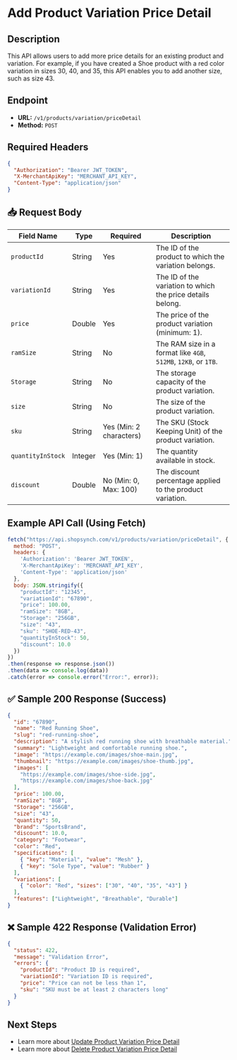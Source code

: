 # Add Product Variation Price Detail

##  Description
This API allows users to add more price details for an existing product and variation. For example, if you have created a Shoe product with a red color variation in sizes 30, 40, and 35, this API enables you to add another size, such as size 43.

##  Endpoint
- **URL:** `/v1/products/variation/priceDetail`
- **Method:** `POST`


##  Required Headers
```json
{
  "Authorization": "Bearer JWT_TOKEN",
  "X-MerchantApiKey": "MERCHANT_API_KEY",
  "Content-Type": "application/json"
}
```

## 📥 Request Body

| Field Name        | Type    | Required | Description |
|------------------|---------|----------|-------------|
| `productId`      | String  | Yes      | The ID of the product to which the variation belongs. |
| `variationId`    | String  | Yes      | The ID of the variation to which the price details belong. |
| `price`          | Double  | Yes      | The price of the product variation (minimum: 1). |
| `ramSize`        | String  | No       | The RAM size in a format like `4GB`, `512MB`, `12KB`, or `1TB`. |
| `Storage`        | String  | No       | The storage capacity of the product variation. |
| `size`           | String  | No       | The size of the product variation. |
| `sku`            | String  | Yes (Min: 2 characters) | The SKU (Stock Keeping Unit) of the product variation. |
| `quantityInStock`| Integer | Yes (Min: 1) | The quantity available in stock. |
| `discount`       | Double  | No (Min: 0, Max: 100) | The discount percentage applied to the product variation. |

##  Example API Call (Using Fetch)
```javascript
fetch("https://api.shopsynch.com/v1/products/variation/priceDetail", {
  method: "POST",
  headers: {
    'Authorization': 'Bearer JWT_TOKEN',
    'X-MerchantApiKey': 'MERCHANT_API_KEY',
    'Content-Type': 'application/json'
  },
  body: JSON.stringify({
    "productId": "12345",
    "variationId": "67890",
    "price": 100.00,
    "ramSize": "8GB",
    "Storage": "256GB",
    "size": "43",
    "sku": "SHOE-RED-43",
    "quantityInStock": 50,
    "discount": 10.0
  })
})
.then(response => response.json())
.then(data => console.log(data))
.catch(error => console.error("Error:", error));
```

## ✅ Sample 200 Response (Success)
```json
{
  "id": "67890",
  "name": "Red Running Shoe",
  "slug": "red-running-shoe",
  "description": "A stylish red running shoe with breathable material.",
  "summary": "Lightweight and comfortable running shoe.",
  "image": "https://example.com/images/shoe-main.jpg",
  "thumbnail": "https://example.com/images/shoe-thumb.jpg",
  "images": [
    "https://example.com/images/shoe-side.jpg",
    "https://example.com/images/shoe-back.jpg"
  ],
  "price": 100.00,
  "ramSize": "8GB",
  "Storage": "256GB",
  "size": "43",
  "quantity": 50,
  "brand": "SportsBrand",
  "discount": 10.0,
  "category": "Footwear",
  "color": "Red",
  "specifications": [
    { "key": "Material", "value": "Mesh" },
    { "key": "Sole Type", "value": "Rubber" }
  ],
  "variations": [
    { "color": "Red", "sizes": ["30", "40", "35", "43"] }
  ],
  "features": ["Lightweight", "Breathable", "Durable"]
}
```

## ❌ Sample 422 Response (Validation Error)
```json
{
  "status": 422,
  "message": "Validation Error",
  "errors": {
    "productId": "Product ID is required",
    "variationId": "Variation ID is required",
    "price": "Price can not be less than 1",
    "sku": "SKU must be at least 2 characters long"
  }
}
```

##  Next Steps
- Learn more about [Update Product Variation Price Detail](./update-product-variation-price-detail.md)
- Learn more about  [Delete Product Variation Price Detail](./delete-product-variation-price-detail.md)
